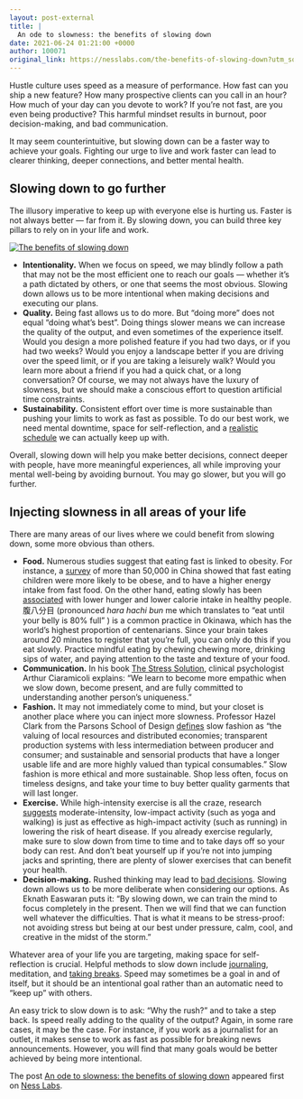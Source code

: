 ```yaml
---
layout: post-external
title: |
  An ode to slowness: the benefits of slowing down
date: 2021-06-24 01:21:00 +0000
author: 100071
original_link: https://nesslabs.com/the-benefits-of-slowing-down?utm_source=rss&utm_medium=rss&utm_campaign=the-benefits-of-slowing-down
---
```


Hustle culture uses speed as a measure of performance. How fast can you ship a new feature? How many prospective clients can you call in an hour? How much of your day can you devote to work? If you’re not fast, are you even being productive? This harmful mindset results in burnout, poor decision-making, and bad communication.

It may seem counterintuitive, but slowing down can be a faster way to achieve your goals. Fighting our urge to live and work faster can lead to clearer thinking, deeper connections, and better mental health.

## Slowing down to go further

The illusory imperative to keep up with everyone else is hurting us. Faster is not always better — far from it. By slowing down, you can build three key pillars to rely on in your life and work.

[![The benefits of slowing down](https://nesslabs.com/wp-content/uploads/2021/06/slowing-down-banner.png)](https://nesslabs.com/wp-content/uploads/2021/06/slowing-down-banner.png)

- **Intentionality.** When we focus on speed, we may blindly follow a path that may not be the most efficient one to reach our goals — whether it’s a path dictated by others, or one that seems the most obvious. Slowing down allows us to be more intentional when making decisions and executing our plans.
- **Quality.** Being fast allows us to do more. But “doing more” does not equal “doing what’s best”. Doing things slower means we can increase the quality of the output, and even sometimes of the experience itself. Would you design a more polished feature if you had two days, or if you had two weeks? Would you enjoy a landscape better if you are driving over the speed limit, or if you are taking a leisurely walk? Would you learn more about a friend if you had a quick chat, or a long conversation? Of course, we may not always have the luxury of slowness, but we should make a conscious effort to question artificial time constraints.
- **Sustainability.** Consistent effort over time is more sustainable than pushing your limits to work as fast as possible. To do our best work, we need mental downtime, space for self-reflection, and a [realistic schedule](https://nesslabs.com/time-management) we can actually keep up with.

Overall, slowing down will help you make better decisions, connect deeper with people, have more meaningful experiences, all while improving your mental well-being by avoiding burnout. You may go slower, but you will go further.

## Injecting slowness in all areas of your life

There are many areas of our lives where we could benefit from slowing down, some more obvious than others.

- **Food.** Numerous studies suggest that eating fast is linked to obesity. For instance, a [survey](https://www.nature.com/articles/s41598-018-32498-9) of more than 50,000 in China showed that fast eating children were more likely to be obese, and to have a higher energy intake from fast food. On the other hand, eating slowly has been [associated](https://pubmed.ncbi.nlm.nih.gov/24388483/) with lower hunger and lower calorie intake in healthy people. 腹八分目 (pronounced _hara hachi bun_ me which translates to “eat until your belly is 80% full” ) is a common practice in Okinawa, which has the world’s highest proportion of centenarians. Since your brain takes around 20 minutes to register that you’re full, you can only do this if you eat slowly. Practice mindful eating by chewing chewing more, drinking sips of water, and paying attention to the taste and texture of your food.
- **Communication.** In his book [The Stress Solution](https://amzn.to/3j5sQzj), clinical psychologist Arthur Ciaramicoli explains: “We learn to become more empathic when we slow down, become present, and are fully committed to understanding another person’s uniqueness.”
- **Fashion.** It may not immediately come to mind, but your closet is another place where you can inject more slowness. Professor Hazel Clark from the Parsons School of Design [defines](https://www.tandfonline.com/doi/abs/10.2752/175174108X346922) slow fashion as “the valuing of local resources and distributed economies; transparent production systems with less intermediation between producer and consumer; and sustainable and sensorial products that have a longer usable life and are more highly valued than typical consumables.” Slow fashion is more ethical and more sustainable. Shop less often, focus on timeless designs, and take your time to buy better quality garments that will last longer.
- **Exercise.** While high-intensity exercise is all the craze, research [suggests](https://www.ncbi.nlm.nih.gov/pmc/articles/PMC3396114/) moderate-intensity, low-impact activity (such as yoga and walking) is just as effective as high-impact activity (such as running) in lowering the risk of heart disease. If you already exercise regularly, make sure to slow down from time to time and to take days off so your body can rest. And don’t beat yourself up if you’re not into jumping jacks and sprinting, there are plenty of slower exercises that can benefit your health.
- **Decision-making.** Rushed thinking may lead to [bad decisions](https://nesslabs.com/decision-making). Slowing down allows us to be more deliberate when considering our options. As Eknath Easwaran puts it: “By slowing down, we can train the mind to focus completely in the present. Then we will find that we can function well whatever the difficulties. That is what it means to be stress-proof: not avoiding stress but being at our best under pressure, calm, cool, and creative in the midst of the storm.”

Whatever area of your life you are targeting, making space for self-reflection is crucial. Helpful methods to slow down include [journaling](https://nesslabs.com/dear-diary), meditation, and [taking breaks](https://nesslabs.com/structured-distraction-breaks-at-work). Speed may sometimes be a goal in and of itself, but it should be an intentional goal rather than an automatic need to “keep up” with others.

An easy trick to slow down is to ask: “Why the rush?” and to take a step back. Is speed really adding to the quality of the output? Again, in some rare cases, it may be the case. For instance, if you work as a journalist for an outlet, it makes sense to work as fast as possible for breaking news announcements. However, you will find that many goals would be better achieved by being more intentional.

The post [An ode to slowness: the benefits of slowing down](https://nesslabs.com/the-benefits-of-slowing-down) appeared first on [Ness Labs](https://nesslabs.com).
